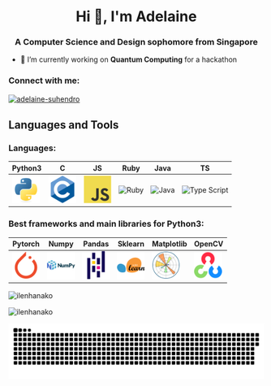 <h1 align="center">Hi 👋, I'm Adelaine</h1>
<h3 align="center">A Computer Science and Design sophomore from Singapore</h3>

- 🔭 I’m currently working on **Quantum Computing** for a hackathon


<h3 align="left">Connect with me:</h3>
<p align="left">
<a href="https://linkedin.com/in/adelaine-suhendro" target="blank"><img align="center" src="https://raw.githubusercontent.com/rahuldkjain/github-profile-readme-generator/master/src/images/icons/Social/linked-in-alt.svg" alt="adelaine-suhendro" height="30" width="40" /></a>
</p>

## Languages and Tools 
<div>

### Languages:
| Python3 | C | JS | Ruby | Java | TS |
|----------|----------|----------|-----|-----|-----|
|  <img src="https://github.com/devicons/devicon/blob/master/icons/python/python-original.svg" title="Python"  alt="Python" width="55" height="55"/> |  <img src="https://github.com/devicons/devicon/blob/master/icons/c/c-original.svg" title="C"  alt="C" width="55" height="55"/> |  <img src="https://github.com/devicons/devicon/blob/master/icons/javascript/javascript-original.svg" title="JavaScript" alt="JavaScript" width="55" height="55"/> |  <img src="https://cdn.jsdelivr.net/gh/devicons/devicon@latest/icons/ruby/ruby-original-wordmark.svg" title="Ruby" alt="Ruby" width="55" height="55"/>|  <img src="https://cdn.jsdelivr.net/gh/devicons/devicon@latest/icons/java/java-original.svg" title="Java" alt="Java" width="55" height="55"/>|  <img src="https://cdn.jsdelivr.net/gh/devicons/devicon@latest/icons/typescript/typescript-original.svg" title="Type Script" alt="Type Script" width="55" height="55"/>| 

### Best frameworks and main libraries for Python3:

| Pytorch | Numpy | Pandas | Sklearn | Matplotlib | OpenCV |
|----------|----------|----------|----------|----------|----------|
|  <img src="https://github.com/devicons/devicon/blob/master/icons/pytorch/pytorch-original.svg" title="Pytorch"  alt="Pytorch" width="55" height="55"/>|  <img src="https://github.com/devicons/devicon/blob/master/icons/numpy/numpy-original-wordmark.svg" title="Numpy" alt="Numpy" width="55" height="55"/>|  <img src="https://github.com/devicons/devicon/blob/master/icons/pandas/pandas-original.svg" title="Pandas" alt="Pandas" width="55" height="55"/>|  <img src="https://github.com/devicons/devicon/blob/master/icons/scikitlearn/scikitlearn-original.svg" title="sklearn" alt="sklearn" width="55" height="55"/>|  <img src="https://github.com/devicons/devicon/blob/master/icons/matplotlib/matplotlib-original.svg" title="mpl" alt="mpl" width="55" height="55"/>| <img src="https://github.com/devicons/devicon/blob/master/icons/opencv/opencv-original.svg" title="mpl" alt="mpl" width="55" height="55"/>|


<p><img align="center" 
     <img width="600" height="200" src="https://github-readme-stats.vercel.app/api/top-langs?username=ilenhanako&show_icons=true&locale=en&layout=compact" alt="ilenhanako" /></p>

<p><img align="center" 
     <img width="600" height="200" src="https://github-readme-streak-stats.herokuapp.com/?user=ilenhanako&" alt="ilenhanako" /></p>

<p align="center">
 <img width="1000" src="assets/github-snake.svg" alt="snake"/>
</p>
